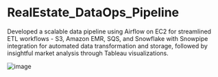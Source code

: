 # RealEstate_DataOps_Pipeline
Developed a scalable data pipeline using Airflow on EC2 for streamlined ETL workflows - S3, Amazon EMR, SQS, and Snowflake with Snowpipe integration for automated data transformation and storage, followed by insightful market analysis through Tableau visualizations.


![image](https://github.com/user-attachments/assets/e5d6361b-2145-4baa-bed7-8e802524e221)

